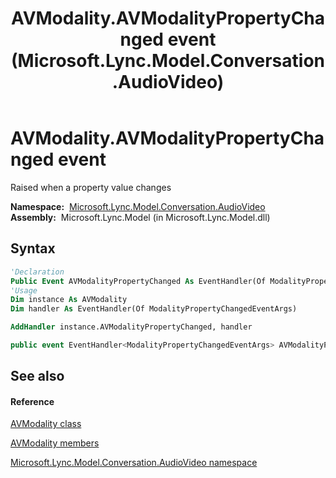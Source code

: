 ﻿---
title: AVModality.AVModalityPropertyChanged event (Microsoft.Lync.Model.Conversation.AudioVideo)
TOCTitle: AVModalityPropertyChanged event
ms:assetid: E:Microsoft.Lync.Model.Conversation.AudioVideo.AVModality.AVModalityPropertyChanged_DI_3_UC_OCS14MrefLyncWPF
ms:mtpsurl: https://msdn.microsoft.com/en-us/library/microsoft.lync.model.conversation.audiovideo.avmodality.avmodalitypropertychanged_di_3_uc_ocs14mreflyncwpf(v=office.15)
ms:contentKeyID: 48589298
ms.date: 07/28/2014
mtps_version: v=office.15
f1_keywords:
- Microsoft.Lync.Model.Conversation.AudioVideo.AVModality.AVModalityPropertyChanged
dev_langs:
- CSharp
- JScript
- VB
- other
---

# AVModality.AVModalityPropertyChanged event

Raised when a property value changes

**Namespace:**  [Microsoft.Lync.Model.Conversation.AudioVideo](microsoft-lync-model-conversation-audiovideo-namespace_2.md)  
**Assembly:**  Microsoft.Lync.Model (in Microsoft.Lync.Model.dll)

## Syntax

``` vb
'Declaration
Public Event AVModalityPropertyChanged As EventHandler(Of ModalityPropertyChangedEventArgs)
'Usage
Dim instance As AVModality
Dim handler As EventHandler(Of ModalityPropertyChangedEventArgs)

AddHandler instance.AVModalityPropertyChanged, handler
```

``` csharp
public event EventHandler<ModalityPropertyChangedEventArgs> AVModalityPropertyChanged
```

## See also

#### Reference

[AVModality class](avmodality-class-microsoft-lync-model-conversation-audiovideo_2.md)

[AVModality members](avmodality-members-microsoft-lync-model-conversation-audiovideo_2.md)

[Microsoft.Lync.Model.Conversation.AudioVideo namespace](microsoft-lync-model-conversation-audiovideo-namespace_2.md)

